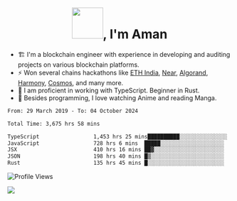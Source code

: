 <h1 align="center"><img src="https://media2.giphy.com/media/v1.Y2lkPTc5MGI3NjExZmx5c2N1N2lkbjg5NnI3ajI2ZXhxZ24yZ3cxcmJibTZrMWZkbjlxaSZlcD12MV9pbnRlcm5hbF9naWZfYnlfaWQmY3Q9Zw/AFdcYElkoNAUE/giphy.webp" width="70">, I'm Aman</h1>

- 🏗️ I'm a blockchain engineer with experience in developing and auditing projects on various blockchain platforms.
- ⚡ Won several chains hackathons like [ETH India](https://devfolio.co/projects/hivm-hybrid-intent-virtual-machine-3ba1), [Near](https://medium.com/encode-club/encode-x-near-hackathon-finale-prizewinners-and-summary-fcf6e409ab07), [Algorand](https://algorand-innovate.hackerearth.com), [Harmony](https://medium.com/harmony-one/winners-of-the-hack-the-horizon-hackathon-ae04f95b71ab), [Cosmos](https://www.hackerearth.com/challenges/hackathon/hackatom-india/), and many more.
- 🌊 I am proficient in working with TypeScript. Beginner in Rust.
- 🍣 Besides programming, I love watching Anime and reading Manga.

<!--START_SECTION:waka-->

```txt
From: 29 March 2019 - To: 04 October 2024

Total Time: 3,675 hrs 58 mins

TypeScript                 1,453 hrs 25 mins██████████░░░░░░░░░░░░░░░   39.54 %
JavaScript                 728 hrs 6 mins  █████░░░░░░░░░░░░░░░░░░░░   19.81 %
JSX                        410 hrs 16 mins ██▓░░░░░░░░░░░░░░░░░░░░░░   11.16 %
JSON                       198 hrs 40 mins █▒░░░░░░░░░░░░░░░░░░░░░░░   05.40 %
Rust                       135 hrs 45 mins █░░░░░░░░░░░░░░░░░░░░░░░░   03.69 %
```

<!--END_SECTION:waka-->

![Profile Views](https://komarev.com/ghpvc/?username=amanraj1608&label=Profile%20views&color=0e75b6&style=flat-square)

![](https://hit.yhype.me/github/profile?user_id=42104907)
